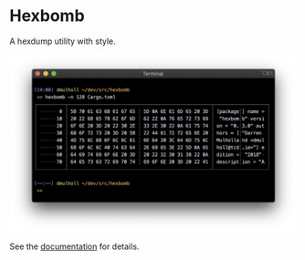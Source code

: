 # Hexbomb

A hexdump utility with style.

<p align="center">
    <img src="hexbomb.png" width="600px">
</p>

See the [documentation](http://dmulholl.com/dev/hexbomb.html) for details.
